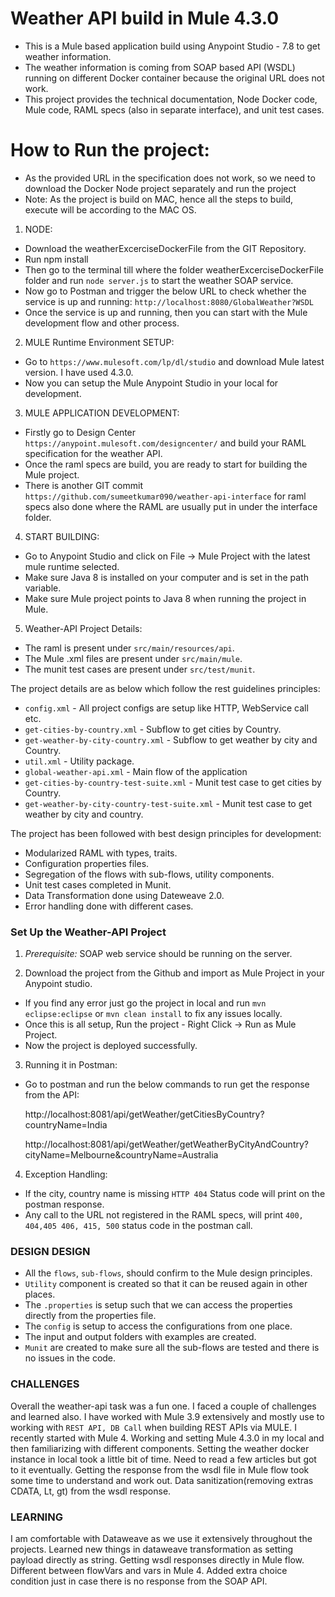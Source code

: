# Weather API build in Mule 4.3.0

- This is a Mule based application build using Anypoint Studio - 7.8 to get weather information.
- The weather information is coming from SOAP based API (WSDL) running on different Docker container because the original URL does not work.
- This project provides the technical documentation, Node Docker code, Mule code, RAML specs (also in separate interface), and unit test cases.

# How to Run the project:
- As the provided URL in the specification does not work, so we need to download the Docker Node project separately and run the project
- Note: As the project is build on MAC, hence all the steps to build, execute will be according to the MAC OS.

1. NODE:
* Download the weatherExcerciseDockerFile from the GIT Repository.
* Run npm install
* Then go to the terminal till where the folder weatherExcerciseDockerFile folder and run `node server.js` to start the weather SOAP service.
* Now go to Postman and trigger the below URL to check whether the service is up and running:
   `http://localhost:8080/GlobalWeather?WSDL`
* Once the service is up and running, then you can start with the Mule development flow and other process.

2. MULE Runtime Environment SETUP:
* Go to `https://www.mulesoft.com/lp/dl/studio` and download Mule latest version. I have used 4.3.0.
* Now you can setup the Mule Anypoint Studio in your local for development.

3. MULE APPLICATION DEVELOPMENT:
* Firstly go to Design Center `https://anypoint.mulesoft.com/designcenter/` and build your RAML specification for the weather API. 
* Once the raml specs are build, you are ready to start for building the Mule project. 
* There is another GIT commit `https://github.com/sumeetkumar090/weather-api-interface` for raml specs also done where the RAML are usually put in under the interface folder.

4. START BUILDING:
* Go to Anypoint Studio and click on File -> Mule Project with the latest mule runtime selected.
* Make sure Java 8 is installed on your computer and is set in the path variable.
* Make sure Mule project points to Java 8 when running the project in Mule.


5. Weather-API Project Details:
* The raml is present under `src/main/resources/api`.
* The Mule .xml files are present under `src/main/mule`.
* The munit test cases are present under `src/test/munit`.

The project details are as below which follow the rest guidelines principles:
- `config.xml` -                                   All project configs are setup like HTTP, WebService call etc.
- `get-cities-by-country.xml` -                    Subflow to get cities by Country.
- `get-weather-by-city-country.xml` -              Subflow to get weather by city and Country.
- `util.xml` -                                     Utility package.
- `global-weather-api.xml` -                       Main flow of the application
- `get-cities-by-country-test-suite.xml` -         Munit test case to get cities by Country.
- `get-weather-by-city-country-test-suite.xml` -   Munit test case to get weather by city and country.

The project has been followed with best design principles for development:
-  Modularized RAML with types, traits.
-  Configuration properties files.
-  Segregation of the flows with sub-flows, utility components.
-  Unit test cases completed in Munit.
-  Data Transformation done using Dateweave 2.0.
-  Error handling done with different cases.

### Set Up the Weather-API Project

1. *Prerequisite:*
  SOAP web service should be running on the server. 

2. Download the project from the Github and import as Mule Project in your Anypoint studio.
 - If you find any error just go the project in local and run `mvn eclipse:eclipse` or `mvn clean install` to fix any issues locally.
 - Once this is all setup, Run the project - Right Click -> Run as Mule Project.
 - Now the project is deployed successfully. 
 
3. Running it in Postman:
- Go to postman and run the below commands to run get the response from the API:

	http://localhost:8081/api/getWeather/getCitiesByCountry?countryName=India
	
	http://localhost:8081/api/getWeather/getWeatherByCityAndCountry?cityName=Melbourne&countryName=Australia

4. Exception Handling:
- If the city, country name is missing `HTTP 404` Status code will print on the postman response.
- Any call to the URL not registered in the RAML specs, will print `400, 404,405 406, 415, 500` status code in the postman call.

### DESIGN DESIGN
- All the `flows`, `sub-flows`, should confirm to the Mule design principles.
- `Utility` component is created so that it can be reused again in other places.
- The `.properties` is setup such that we can access the properties directly from the properties file.
- The `config` is setup to access the configurations from one place.
- The input and output folders with examples are created.
- `Munit` are created to make sure all the sub-flows are tested and there is no issues in the code.

### CHALLENGES
Overall the weather-api task was a fun one. I faced a couple of challenges and learned also.
I have worked with Mule 3.9 extensively and mostly use to working with `REST API, DB Call` when building REST APIs via MULE. I recently started with Mule 4.
Working and setting Mule 4.3.0 in my local and then familiarizing with different components. 
Setting the weather docker instance in local took a little bit of time. Need to read a few articles but got to it eventually.
Getting the response from the wsdl file in Mule flow took some time to understand and work out.
Data sanitization(removing extras CDATA, Lt, gt) from the wsdl response.

### LEARNING
I am comfortable with Dataweave as we use it extensively throughout the projects. Learned new things in dataweave transformation as setting payload directly as string.
Getting wsdl responses directly in Mule flow.
Different between flowVars and vars in Mule 4.
Added extra choice condition just in case there is no response from the SOAP API.
